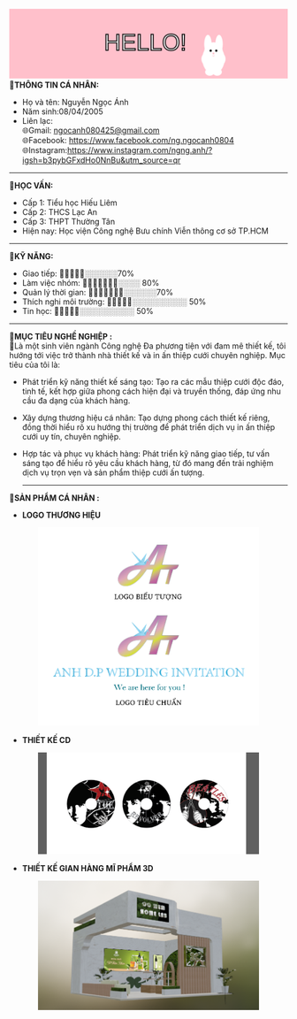 ![Hello Banner](banner.svg)
🌸**THÔNG TIN CÁ NHÂN:**  
- Họ và tên: Nguyễn Ngọc Ánh  
- Năm sinh:08/04/2005  
- Liên lạc:  
🌐Gmail: ngocanh080425@gmail.com  
🌐Facebook: https://www.facebook.com/ng.ngocanh0804  
🌐Instagram:https://www.instagram.com/ngng.anh/?igsh=b3pybGFxdHo0NnBu&utm_source=qr

---

🌸**HỌC VẤN:**  
- Cấp 1: Tiểu học Hiếu Liêm  
- Cấp 2: THCS Lạc An    
- Cấp 3: THPT Thường Tân  <br> 
- Hiện nay: Học viện Công nghệ Bưu chính Viễn thông cơ sở TP.HCM<br>   

---

🌸**KỸ NĂNG:**   
- Giao tiếp:             🌸🌸🌸🌸🌸░░░░░░70%
- Làm việc nhóm:         🌸🌸🌸🌸🌸🌸🌸░░░░ 80%
- Quản lý thời gian:     🌸🌸🌸🌸🌸🌸🌸░░░░░░70%
- Thích nghi môi trường: 🌸🌸🌸🌸🌸░░░░░░░░░░ 50%
- Tin học:               🌸🌸🌸🌸🌸░░░░░░░░░░ 50%

---

🌸**MỤC TIÊU NGHỀ NGHIỆP :**   
🎨Là một sinh viên ngành Công nghệ Đa phương tiện với đam mê thiết kế, tôi hướng tới việc trở thành nhà thiết kế và in ấn thiệp cưới chuyên nghiệp. Mục tiêu của tôi là:
- Phát triển kỹ năng thiết kế sáng tạo: Tạo ra các mẫu thiệp cưới độc đáo, tinh tế, kết hợp giữa phong cách hiện đại và truyền thống, đáp ứng nhu cầu đa dạng của khách hàng.
- Xây dựng thương hiệu cá nhân: Tạo dựng phong cách thiết kế riêng, đồng thời hiểu rõ xu hướng thị trường để phát triển dịch vụ in ấn thiệp cưới uy tín, chuyên nghiệp.
- Hợp tác và phục vụ khách hàng: Phát triển kỹ năng giao tiếp, tư vấn sáng tạo để hiểu rõ yêu cầu khách hàng, từ đó mang đến trải nghiệm dịch vụ trọn vẹn và sản phẩm thiệp cưới ấn tượng.

  ---
🌸**SẢN PHẨM CÁ NHÂN :** 
- **LOGO THƯƠNG HIỆU**
<p align="center">
  <img src="https://github.com/nguyenngocanh0804/nguyenngocanh0804/blob/e097d14ed27ddac09319e568a493c34c99d6bd96/%E1%BA%A2nh%20ch%E1%BB%A5p%20m%C3%A0n%20h%C3%ACnh%202024-05-08%20214528.png" alt="Kỹ năng" width="400"/>
</p>

- **THIẾT KẾ CD**
<p align="center">
  <img src="https://github.com/nguyenngocanh0804/nguyenngocanh0804/blob/e097d14ed27ddac09319e568a493c34c99d6bd96/%E1%BA%A2nh%20ch%E1%BB%A5p%20m%C3%A0n%20h%C3%ACnh%202024-06-16%20201416.png" alt="Kỹ năng" width="400"/>
</p>

- **THIẾT KẾ GIAN HÀNG MĨ PHẨM 3D**  
<p align="center">
  <img src="https://github.com/nguyenngocanh0804/nguyenngocanh0804/blob/e097d14ed27ddac09319e568a493c34c99d6bd96/%E1%BA%A2nh%20ch%E1%BB%A5p%20m%C3%A0n%20h%C3%ACnh%202025-06-16%20003535.png" alt="Kỹ năng" width="400"/>
</p>




